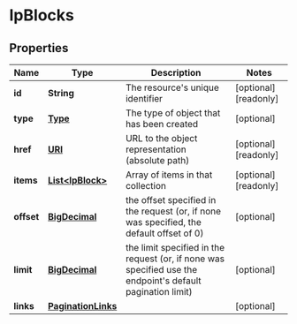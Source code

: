 

# IpBlocks

## Properties

| Name | Type | Description | Notes |
| ------------ | ------------- | ------------- | ------------- |
| **id** | **String** | The resource&#39;s unique identifier |  [optional] [readonly] |
| **type** | [**Type**](Type.md) | The type of object that has been created |  [optional] |
| **href** | [**URI**](URI.md) | URL to the object representation (absolute path) |  [optional] [readonly] |
| **items** | [**List&lt;IpBlock&gt;**](IpBlock.md) | Array of items in that collection |  [optional] [readonly] |
| **offset** | [**BigDecimal**](BigDecimal.md) | the offset specified in the request (or, if none was specified, the default offset of 0) |  [optional] |
| **limit** | [**BigDecimal**](BigDecimal.md) | the limit specified in the request (or, if none was specified use the endpoint&#39;s default pagination limit) |  [optional] |
| **links** | [**PaginationLinks**](PaginationLinks.md) |  |  [optional] |


